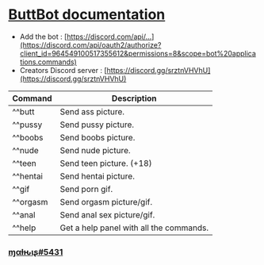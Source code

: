 # [ButtBot documentation](https://discord.com/api/oauth2/authorize?client_id=964549100517355612&permissions=8&scope=bot%20applications.commands)

* Add the bot : [https://discord.com/api/...](https://discord.com/api/oauth2/authorize?client_id=964549100517355612&permissions=8&scope=bot%20applications.commands)
* Creators Discord server : [https://discord.gg/srztnVHVhU](https://discord.gg/srztnVHVhU)

|Command|Description|
|-------|-----------|
|^^butt|Send ass picture.|
|^^pussy|Send pussy picture.|
|^^boobs|Send boobs picture.|
|^^nude|Send nude picture.|
|^^teen|Send teen picture. (+18)|
|^^hentai|Send hentai picture.|
|^^gif|Send porn gif.|
|^^orgasm|Send orgasm picture/gif.|
|^^anal|Send anal sex picture/gif.|
|^^help|Get a help panel with all the commands.|


### [ɱαƚԋιʂ#5431](https://discord.gg/srztnVHVhU)
